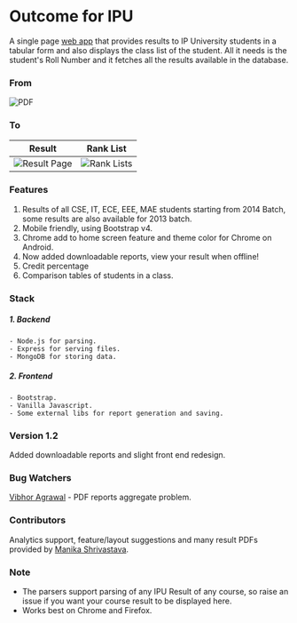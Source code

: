 # Outcome for IPU

A single page [web app](https://outcome-ipu.herokuapp.com) that provides results to IP University students in a tabular form and also displays the class list of the student. All it needs is the student's Roll Number and it fetches all the results available in the database.

### From
![PDF](Screenshots/PdfScaled.png)

### To
Result             |  Rank List
:-------------------------:|:-------------------------:
![Result Page](Screenshots/ResultPageScaled.png)  |  ![Rank Lists](Screenshots/RankListsScaled.png)

### Features
1. Results of all CSE, IT, ECE, EEE, MAE students starting from 2014 Batch, some results are also available for 2013 batch.
2. Mobile friendly, using Bootstrap v4.
3. Chrome add to home screen feature and theme color for Chrome on Android.
4. Now added downloadable reports, view your result when offline!
5. Credit percentage 
6. Comparison tables of students in a class.

### Stack
##### 1. Backend
	- Node.js for parsing.
	- Express for serving files.
	- MongoDB for storing data. 

##### 2. Frontend
	- Bootstrap.
	- Vanilla Javascript.
	- Some external libs for report generation and saving.

### Version 1.2
Added downloadable reports and slight front end redesign.

### Bug Watchers
[Vibhor Agrawal](https://github.com/vibhor1997a) - PDF reports aggregate problem.

### Contributors
Analytics support, feature/layout suggestions and many result PDFs provided by [Manika Shrivastava](https://about.me/manikashrivastava).

### Note
* The parsers support parsing of any IPU Result of any course, so raise an issue if you want your course result to be displayed here.
* Works best on Chrome and Firefox.
